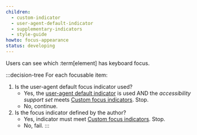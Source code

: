 ```yaml
---
children:
  - custom-indicator
  - user-agent-default-indicator
  - supplementary-indicators
  - style-guide
howto: focus-appearance
status: developing
---
```


Users can see which :term[element] has keyboard focus.

:::decision-tree
  For each focusable item:
  1. Is the user-agent default focus indicator used?
     - Yes, the <a href="#user-agent-default-indicator">user-agent default indicator</a> is used AND the <em>accessibility support set</em> meets <a href="#custom-indicator">Custom focus indicators</a>. Stop.
     - No, continue.
  2. Is the focus indicator defined by the author?
     - Yes, indicator must meet <a href="#custom-indicator">Custom focus indicators</a>. Stop.
     - No, fail.
:::
